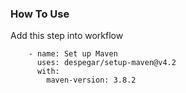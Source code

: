 ### How To Use

Add this step into workflow

```
    - name: Set up Maven
      uses: despegar/setup-maven@v4.2
      with:
        maven-version: 3.8.2
```
